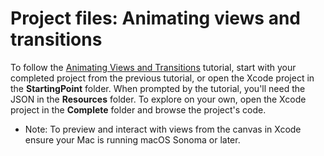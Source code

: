 # Project files: Animating views and transitions

To follow the [Animating Views and Transitions](https://developer.apple.com/tutorials/swiftui/animating-views-and-transitions) tutorial, start with your completed project from the previous tutorial, or open the Xcode project in the **StartingPoint** folder. When prompted by the tutorial, you'll need the JSON in the **Resources** folder. To explore on your own, open the Xcode project in the **Complete** folder and browse the project's code.

- Note: To preview and interact with views from the canvas in Xcode ensure your Mac is running macOS Sonoma or later.
